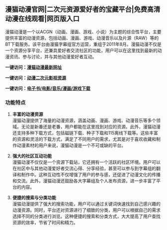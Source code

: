<h2>漫猫动漫官网|二次元资源爱好者的宝藏平台|免费高清动漫在线观看|网页版入口</h2>

漫猫动漫是一个以ACGN（动画、漫画、游戏、小说）为主题的综合性平台，主要提供丰富的动漫资源，包括动画、漫画、游戏、动漫音乐以及片源（RAW）等的BT下载服务。该平台由漫猫字幕组官方运营，重组于2011年8月。漫猫动漫不仅是一个资源分享平台，还兼具爱好者交流社区的功能，用户可以在这里找到最新的动漫资讯、参与讨论，并与其他动漫爱好者互动。

<p><strong>一键访问：</strong><a href="https://www.xxsnav.com/sites/17663.html" target="_blank" ><strong>漫猫动漫最新网址</strong></a></p>
<p><strong>一键访问：</strong><a href="https://www.xxsnav.com/favorites/dongmanerciyuan" target="_blank" ><strong>动漫二次元影视资源</strong></a></p>
<p><strong>一键访问：</strong><a href="https://wangpanziyuan.pages.dev/" target="_blank" ><strong>电子书/电影/音乐/漫画/游戏下载</strong></a></p>

### 功能特点
1. **丰富的动漫资源**  
   漫猫动漫提供了海量的动漫资源，涵盖动画、漫画、游戏、动漫音乐等多个领域。无论是新番还是老番，用户都能在这里找到对应的资源。此外，漫猫动漫还支持多种下载方式，包括磁链下载、种子下载和115离线下载等。这些丰富的资源和灵活的下载方式，满足了不同用户的需求，尤其是对于喜欢收藏和制作动漫素材的用户来说，漫猫动漫是一个不可或缺的平台。

2. **强大的社区互动功能**  
   漫猫动漫不仅仅是一个资源下载站，它还拥有一个活跃的社区环境。用户可以在社区中与其他动漫爱好者交流心得、分享经验，甚至可以参与到字幕组的翻译和制作中。这种互动性不仅增强了用户的参与感，还促进了动漫文化的传播和交流。此外，漫猫动漫还鼓励各大字幕组及个人发布资源，进一步丰富了平台的内容。

3. **便捷的搜索与分类功能**  
   漫猫动漫提供了强大的搜索功能，用户可以通过关键词快速找到自己感兴趣的动漫资源。同时，平台还对资源进行了细致的分类，用户可以根据自己的需求选择不同的分类进行浏览。这种便捷的搜索和分类方式，大大提高了用户查找资源的效率，节省了时间和精力。

